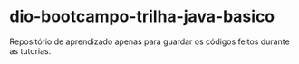 # dio-bootcampo-trilha-java-basico
Repositório de aprendizado apenas para guardar os códigos feitos durante as tutorias.
